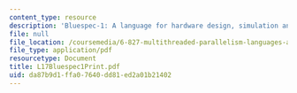 ```yaml
---
content_type: resource
description: 'Bluespec-1: A language for hardware design, simulation and synthesis'
file: null
file_location: /coursemedia/6-827-multithreaded-parallelism-languages-and-compilers-fall-2002/da87b9d1ffa07640dd81ed2a01b21402_L17Bluespec1Print.pdf
file_type: application/pdf
resourcetype: Document
title: L17Bluespec1Print.pdf
uid: da87b9d1-ffa0-7640-dd81-ed2a01b21402
---
```

